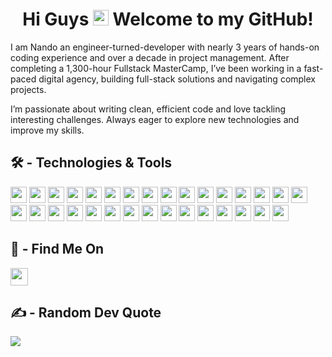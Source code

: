 <h1 align="center"> Hi Guys  <img src="https://media.giphy.com/media/hvRJCLFzcasrR4ia7z/giphy.gif" height='25px' width="25px"/>  Welcome to my GitHub!</h1>

I am Nando an engineer-turned-developer with nearly 3 years of hands-on coding experience and over a decade in project management. After completing a 1,300-hour Fullstack MasterCamp, I’ve been working in a fast-paced digital agency, building full-stack solutions and navigating complex projects.

I’m passionate about writing clean, efficient code and love tackling interesting challenges. Always eager to explore new technologies and improve my skills.

## 🛠 - Technologies & Tools

<img src="https://img.shields.io/badge/JavaScript-222d2d?logo=javascript&logoColor=F7DF1E&logoWidth=9&style=plastic&labelColor=black&color=181818" height="26"/> <img src="https://img.shields.io/badge/TypeScript-222d2d?logo=TypeScript&logoColor=3178C6&logoWidth=9&style=plastic&labelColor=black&color=181818" height="26"/> <img src="https://img.shields.io/badge/HTML5-222d2d?logo=HTML5&logoColor=E34F26&logoWidth=9&style=plastic&labelColor=black&color=181818" height="26"/> <img src="https://img.shields.io/badge/CSS3-222d2d?logo=CSS3&logoColor=1572B6&logoWidth=9&style=plastic&labelColor=black&color=181818" height="26"/> <img src="https://img.shields.io/badge/React-222d2d?logo=React&logoColor=61DAFB&logoWidth=9&style=plastic&labelColor=black&color=181818" height="26"/> <img src="https://img.shields.io/badge/Next.js-222d2d?logo=Next.js&logoColor=FFFFFF&logoWidth=9&style=plastic&labelColor=black&color=181818" height="26"/> <img src="https://img.shields.io/badge/Redux-222d2d?logo=Redux&logoColor=764ABC&logoWidth=9&style=plastic&labelColor=black&color=181818" height="26"/> <img src="https://img.shields.io/badge/React_Query-222d2d?&logo=reactquery&logoColor=FF4154&logoWidth=9&style=plastic&labelColor=black&color=181818" height="26"/> <img src="https://img.shields.io/badge/React_Router-222d2d?&logo=reactrouter&logoColor=CA4245&logoWidth=9&style=plastic&labelColor=black&color=181818" height="26"/> <img src="https://img.shields.io/badge/React_Hook_Form-222d2d?&logo=reacthookform&logoColor=EC5990&logoWidth=9&style=plastic&labelColor=black&color=181818" height="26"/> <img src="https://img.shields.io/badge/Node.js-222d2d?logo=Node.js&logoColor=339933&logoWidth=9&style=plastic&labelColor=black&color=181818" height="26"/> <img src="https://img.shields.io/badge/Express-222d2d?logo=Express&logoColor=FFFFFF&logoWidth=9&style=plastic&labelColor=black&color=181818" height="26"/> <img src="https://img.shields.io/badge/MongoDB-222d2d?logo=MongoDB&logoColor=47A248&logoWidth=9&style=plastic&labelColor=black&color=181818" height="26"/> <img src="https://img.shields.io/badge/PostgreSQL-222d2d?logo=PostgreSQL&logoColor=4169E1&logoWidth=9&style=plastic&labelColor=black&color=181818" height="26"/> <img src="https://img.shields.io/badge/JWT-222d2d?&logo=jsonwebtokens&logoColor=white&logoWidth=9&style=plastic&labelColor=black&color=181818" height="26"/> <img src="https://img.shields.io/badge/Git-222d2d?logo=Git&logoColor=F05032&logoWidth=9&style=plastic&labelColor=black&color=181818" height="26"/> <img src="https://img.shields.io/badge/npm-222d2d?logo=npm&logoColor=CB3837&logoWidth=9&style=plastic&labelColor=black&color=181818" height="26"/> <img src="https://img.shields.io/badge/Socket.io-222d2d?logo=Socket.io&logoColor=FFFFFF&logoWidth=9&style=plastic&labelColor=black&color=181818" height="26"/> <img src="https://img.shields.io/badge/Jest-222d2d?logo=Jest&logoColor=C21325&logoWidth=9&style=plastic&labelColor=black&color=181818" height="26"/> <img src="https://img.shields.io/badge/Chakra_UI-222d2d?&logo=chakraui&logoColor=319795&logoWidth=9&style=plastic&labelColor=black&color=181818" height="26"/> <img src="https://img.shields.io/badge/MUI-222d2d?logo=mui&logoColor=007FFF&logoWidth=9&style=plastic&labelColor=black&color=181818" height="26"/> <img src="https://img.shields.io/badge/Bootstrap-222d2d?logo=Bootstrap&logoColor=7952B3&logoWidth=9&style=plastic&labelColor=black&color=181818" height="26"/> <img src="https://img.shields.io/badge/Storybook-222d2d?&logo=storybook&logoColor=FF4785&logoWidth=9&style=plastic&labelColor=black&color=181818" height="26"/> <img src="https://img.shields.io/badge/Chromatic-222d2d?&logo=chromatic&logoColor=FC521F&logoWidth=9&style=plastic&labelColor=black&color=181818" height="26"/> <img src="https://img.shields.io/badge/Figma-222d2d?&logo=figma&logoColor=F24E1E&logoWidth=9&style=plastic&labelColor=black&color=181818" height="26"/> <img src="https://img.shields.io/badge/Inkscape-222d2d?&logo=inkscape&logoColor=white&logoWidth=9&style=plastic&labelColor=black&color=181818" height="26"/> <img src="https://img.shields.io/badge/Sass-222d2d?&logo=sass&logoColor=CC6699&logoWidth=9&style=plastic&labelColor=black&color=181818" height="26"/> <img src="https://img.shields.io/badge/Styled_Components-222d2d?&logo=styledcomponents&logoColor=DB7093&logoWidth=12&style=plastic&labelColor=black&color=181818" height="26"/> <img src="https://img.shields.io/badge/Vercel-222d2d?&logo=vercel&logoColor=white&logoWidth=9&style=plastic&labelColor=black&color=181818" height="26"/> <img src="https://img.shields.io/badge/Netlify-222d2d?&logo=netlify&logoColor=00C7B7&logoWidth=9&style=plastic&labelColor=black&color=181818" height="26"/> <img src="https://img.shields.io/badge/Heroku-222d2d?&logo=heroku&logoColor=430098&logoWidth=9&style=plastic&labelColor=black&color=181818" height="26"/>

<!-- ## 📈 - Currently Improving -->

<!-- ## 📝 - Next In The Pipeline -->

## 🔎 - Find Me On

[<img src="https://img.shields.io/badge/LinkedIn-222d2d?logo=LinkedIn&logoColor=0A66C2&logoWidth=9&style=plastic&labelColor=black&color=181818" height="28"/>](https://www.linkedin.com/in/hernando-crespo-30bb40164)

## ✍️ - Random Dev Quote

![](https://quotes-github-readme.vercel.app/api?type=horizontal&theme=tokyonight)

<!-- ## 📊 - GitHub Stats

<img align="center" src="https://github-readme-stats.vercel.app/api/top-langs/?username=Nando-C&hide=Shell,CSS&langs_count=3&show_icons=true&theme=tokyonight" /> <img align="center" src="https://github-readme-stats.vercel.app/api?username=Nando-C&show_icons=true&line_height=27&theme=tokyonight" />

[<img align="center" src="https://github-readme-stats.vercel.app/api/pin/?username=Nando-C&repo=UnQ-BE&show_icons=true&theme=tokyonight" />](https://github.com/Nando-C/UnQ-BE) [<img align="center" src="https://github-readme-stats.vercel.app/api/pin/?username=Nando-C&repo=UnQ-FE&show_icons=true&theme=tokyonight" />](https://github.com/Nando-C/UnQ-FE)

![Nando-C's Stats](https://github-readme-stats.vercel.app/api?username=Nando-C&theme=vue-dark&show_icons=true&hide_border=true&count_private=false) -->

<!--
**Nando-C/Nando-C** is a ✨ _special_ ✨ repository because its `README.md` (this file) appears on your GitHub profile.

Here are some ideas to get you started:

- 🔭 I’m currently working on ...
- 🌱 I’m currently learning ...
- 👯 I’m looking to collaborate on ...
- 🤔 I’m looking for help with ...
- 💬 Ask me about ...
- 📫 How to reach me: ...
- 😄 Pronouns: ...
- ⚡ Fun fact: ...
-->
